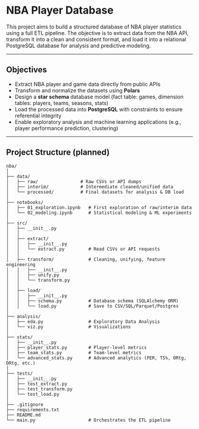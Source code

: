 # NBA Player Database

This project aims to build a structured database of NBA player statistics using a full ETL pipeline. 
The objective is to extract data from the NBA API, transform it into a clean and consistent format, 
and load it into a relational PostgreSQL database for analysis and predictive modeling.

---

## Objectives
- Extract NBA player and game data directly from public APIs
- Transform and normalize the datasets using **Polars**
- Design a **star schema** database model (fact table: games, dimension tables: players, teams, seasons, stats)
- Load the processed data into **PostgreSQL** with constraints to ensure referential integrity
- Enable exploratory analysis and machine learning applications (e.g., player performance prediction, clustering)

---

## Project Structure (planned)

```
nba/
│
├── data/
│   ├── raw/                # Raw CSVs or API dumps
│   ├── interim/            # Intermediate cleaned/unified data
│   └── processed/          # Final datasets for analysis & DB load
│
├── notebooks/
│   ├── 01_exploration.ipynb   # First exploration of raw/interim data
│   └── 02_modeling.ipynb      # Statistical modeling & ML experiments
│
├── src/
│   ├── __init__.py
│   │
│   ├── extract/
│   │   ├── __init__.py
│   │   └── extract.py         # Read CSVs or API requests
│   │
│   ├── transform/             # Cleaning, unifying, feature engineering
│   │   ├── __init__.py
│   │   ├── unify.py
│   │   └── transform.py
│   │
│   ├── load/
│   │   ├── __init__.py
│   │   ├── schema.py          # Database schema (SQLAlchemy ORM)
│   │   └── load.py            # Save to CSV/SQL/Parquet/Postgres
│
├── analysis/
│   ├── eda.py                 # Exploratory Data Analysis
│   └── viz.py                 # Visualizations
│
├── stats/
│   ├── __init__.py
│   ├── player_stats.py        # Player-level metrics
│   ├── team_stats.py          # Team-level metrics
│   └── advanced_stats.py      # Advanced analytics (PER, TS%, ORtg, DRtg, etc.)
│
├── tests/
│   ├── __init__.py
│   ├── test_extract.py
│   ├── test_transform.py
│   └── test_load.py
│
├── .gitignore
├── requirements.txt
├── README.md
└── main.py                    # Orchestrates the ETL pipeline


```
